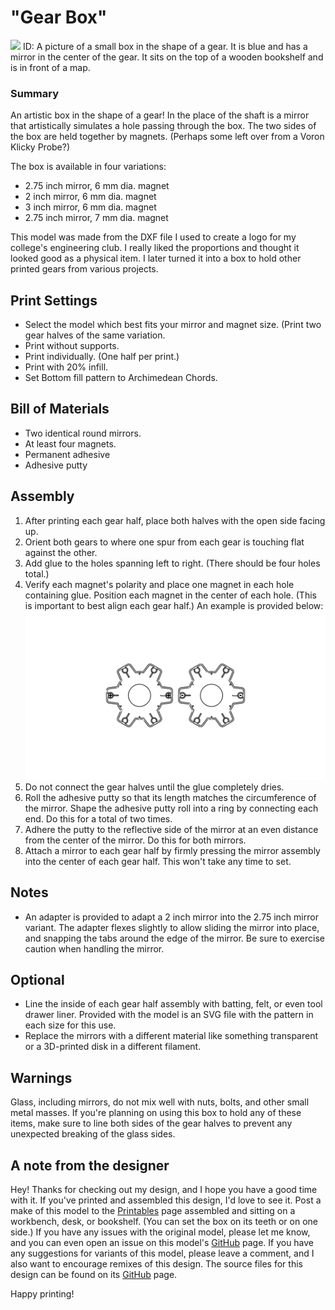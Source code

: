 # "Gear Box"

![](cover.png)
ID: A picture of a small box in the shape of a gear. It is blue and has a mirror in the center of the gear. It sits on the top of a wooden bookshelf and is in front of a map.

### Summary

An artistic box in the shape of a gear! In the place of the shaft is a mirror that artistically simulates a hole passing through the box. The two sides of the box are held together by magnets. (Perhaps some left over from a Voron Klicky Probe?)

The box is available in four variations:

- 2.75 inch mirror, 6 mm dia. magnet
- 2 inch mirror, 6 mm dia. magnet
- 3 inch mirror, 6 mm dia. magnet
- 2.75 inch mirror, 7 mm dia. magnet

This model was made from the DXF file I used to create a logo for my college's engineering club. I really liked the proportions and thought it looked good as a physical item. I later turned it into a box to hold other printed gears from various projects.

## Print Settings

- Select the model which best fits your mirror and magnet size. (Print two gear halves of the same variation.
- Print without supports.
- Print individually. (One half per print.)
- Print with 20% infill.
- Set Bottom fill pattern to Archimedean Chords.

## Bill of Materials

- Two identical round mirrors.
- At least four magnets.
- Permanent adhesive
- Adhesive putty

## Assembly

1) After printing each gear half, place both halves with the open side facing up.
2) Orient both gears to where one spur from each gear is touching flat against the other.
3) Add glue to the holes spanning left to right. (There should be four holes total.)
4) Verify each magnet's polarity and place one magnet in each hole containing glue. Position each magnet in the center of each hole. (This is important to best align each gear half.) An example is provided below:
![](assembly.png)
5) Do not connect the gear halves until the glue completely dries.
6) Roll the adhesive putty so that its length matches the circumference of the mirror. Shape the adhesive putty roll into a ring by connecting each end. Do this for a total of two times.
7) Adhere the putty to the reflective side of the mirror at an even distance from the center of the mirror. Do this for both mirrors.
8) Attach a mirror to each gear half by firmly pressing the mirror assembly into the center of each gear half. This won't take any time to set.

## Notes

- An adapter is provided to adapt a 2 inch mirror into the 2.75 inch mirror variant. The adapter flexes slightly to allow sliding the mirror into place, and snapping the tabs around the edge of the mirror. Be sure to exercise caution when handling the mirror.

## Optional

- Line the inside of each gear half assembly with batting, felt, or even tool drawer liner. Provided with the model is an SVG file with the pattern in each size for this use.
- Replace the mirrors with a different material like something transparent or a 3D-printed disk in a different filament.

## Warnings

Glass, including mirrors, do not mix well with nuts, bolts, and other small metal masses. If you're planning on using this box to hold any of these items, make sure to line both sides of the gear halves to prevent any unexpected breaking of the glass sides.

## A note from the designer

Hey! Thanks for checking out my design, and I hope you have a good time with it. If you've printed and assembled this design, I'd love to see it. Post a make of this model to the [Printables](https://www.printables.com/model/510575-gear-box) page assembled and sitting on a workbench, desk, or bookshelf. (You can set the box on its teeth or on one side.) If you have any issues with the original model, please let me know, and you can even open an issue on this model's [GitHub](https://github.com/EvokeMadness/gear-box) page. If you have any suggestions for variants of this model, please leave a comment, and I also want to encourage remixes of this design. The source files for this design can be found on its [GitHub](https://github.com/EvokeMadness/gear-box) page.

Happy printing!